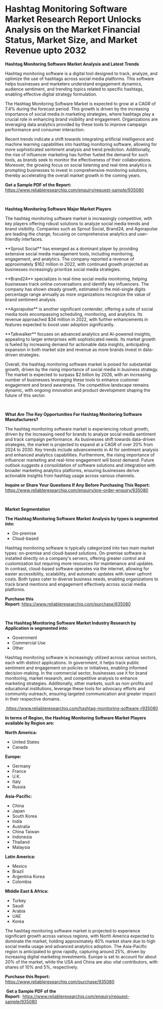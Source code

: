 <p><h1>Hashtag Monitoring Software Market Research Report Unlocks Analysis on the Market Financial Status, Market Size, and Market Revenue upto 2032</h1></p><p><strong>Hashtag Monitoring Software Market Analysis and Latest Trends</strong></p>
<p><p>Hashtag monitoring software is a digital tool designed to track, analyze, and optimize the use of hashtags across social media platforms. This software helps businesses and marketers understand engagement dynamics, audience sentiment, and trending topics related to specific hashtags, enabling effective digital strategy formulation.</p><p>The Hashtag Monitoring Software Market is expected to grow at a CAGR of 7.4% during the forecast period. This growth is driven by the increasing importance of social media in marketing strategies, where hashtags play a crucial role in enhancing brand visibility and engagement. Organizations are leveraging data analytics provided by these tools to improve campaign performance and consumer interaction.</p><p>Recent trends indicate a shift towards integrating artificial intelligence and machine learning capabilities into hashtag monitoring software, allowing for more sophisticated sentiment analysis and trend prediction. Additionally, the rise of influencer marketing has further fueled the demand for such tools, as brands seek to monitor the effectiveness of their collaborations. Moreover, the growing focus on social listening and real-time analytics is prompting businesses to invest in comprehensive monitoring solutions, thereby accelerating the overall market growth in the coming years.</p></p>
<p><strong>Get a Sample PDF of the Report:&nbsp;</strong> <a href="https://www.reliableresearchiq.com/enquiry/request-sample/935080?utm_campaign=103&utm_medium=2&utm_source=Github&utm_content=ia&utm_term=18042025&utm_id=hashtag-monitoring-software">https://www.reliableresearchiq.com/enquiry/request-sample/935080</a></p>
<p>&nbsp;</p>
<p><strong>Hashtag Monitoring Software Major Market Players</strong></p>
<p><p>The hashtag monitoring software market is increasingly competitive, with key players offering robust solutions to analyze social media trends and brand visibility. Companies such as Sprout Social, Brand24, and Agorapulse are leading the charge, focusing on comprehensive analytics and user-friendly interfaces.</p><p>**Sprout Social** has emerged as a dominant player by providing extensive social media management tools, including monitoring, engagement, and analytics. The company reported a revenue of approximately $162 million in 2022, with continued growth projected as businesses increasingly prioritize social media strategies.</p><p>**Brand24** specializes in real-time social media monitoring, helping businesses track online conversations and identify key influencers. The company has shown steady growth, estimated in the mid-single digits percentage range annually as more organizations recognize the value of brand sentiment analysis.</p><p>**Agorapulse** is another significant contender, offering a suite of social media tools encompassing scheduling, monitoring, and analytics. Its revenue approached $34 million in 2022, with further enhancements in features expected to boost user adoption significantly.</p><p>**Talkwalker** focuses on advanced analytics and AI-powered insights, appealing to larger enterprises with sophisticated needs. Its market growth is fueled by increasing demand for actionable data insights, anticipating expansion in both market size and revenue as more brands invest in data-driven strategies.</p><p>Overall, the hashtag monitoring software market is poised for substantial growth, driven by the rising importance of social media in business strategy. The market is expected to surpass $2 billion by 2026, with an increasing number of businesses leveraging these tools to enhance customer engagement and brand awareness. The competitive landscape remains dynamic, with ongoing innovation and product development shaping the future of this sector.</p></p>
<p>&nbsp;</p>
<p><strong>What Are The Key Opportunities For Hashtag Monitoring Software Manufacturers?</strong></p>
<p><p>The hashtag monitoring software market is experiencing robust growth, driven by the increasing need for brands to analyze social media sentiment and track campaign performance. As businesses shift towards data-driven strategies, the market is projected to expand at a CAGR of over 20% from 2024 to 2030. Key trends include advancements in AI for sentiment analysis and enhanced analytics capabilities. Furthermore, the rising importance of influencer marketing and real-time engagement will boost demand. Future outlook suggests a consolidation of software solutions and integration with broader marketing analytics platforms, ensuring businesses derive actionable insights from hashtag usage across various channels.</p></p>
<p><strong>Inquire or Share Your Questions If Any Before Purchasing This Report:</strong> <a href="https://www.reliableresearchiq.com/enquiry/pre-order-enquiry/935080?utm_campaign=103&utm_medium=2&utm_source=Github&utm_content=ia&utm_term=18042025&utm_id=hashtag-monitoring-software">https://www.reliableresearchiq.com/enquiry/pre-order-enquiry/935080</a></p>
<p>&nbsp;</p>
<p><strong>Market Segmentation</strong></p>
<p><strong>The Hashtag Monitoring Software Market Analysis by types is segmented into:</strong></p>
<p><ul><li>On-premise</li><li>Cloud-based</li></ul></p>
<p><p>Hashtag monitoring software is typically categorized into two main market types: on-premise and cloud-based solutions. On-premise software is installed directly on a company's servers, offering greater control and customization but requiring more resources for maintenance and updates. In contrast, cloud-based software operates via the internet, allowing for easier accessibility, scalability, and automatic updates with lower upfront costs. Both types cater to diverse business needs, enabling organizations to track brand mentions and engagement effectively across social media platforms.</p></p>
<p><strong>Purchase this Report:&nbsp;</strong><a href="https://www.reliableresearchiq.com/purchase/935080?utm_campaign=103&utm_medium=2&utm_source=Github&utm_content=ia&utm_term=18042025&utm_id=hashtag-monitoring-software">https://www.reliableresearchiq.com/purchase/935080</a></p>
<p>&nbsp;</p>
<p><strong>The Hashtag Monitoring Software Market Industry Research by Application is segmented into:</strong></p>
<p><ul><li>Government</li><li>Commercial Use</li><li>Other</li></ul></p>
<p><p>Hashtag monitoring software is increasingly utilized across various sectors, each with distinct applications. In government, it helps track public sentiment and engagement on policies or initiatives, enabling informed decision-making. In the commercial sector, businesses use it for brand monitoring, market research, and competitive analysis to enhance marketing strategies. Additionally, other markets, such as non-profits and educational institutions, leverage these tools for advocacy efforts and community outreach, ensuring targeted communication and greater impact in their respective domains.</p></p>
<p><a href="https://www.reliableresearchiq.com/hashtag-monitoring-software-r935080?utm_campaign=103&utm_medium=2&utm_source=Github&utm_content=ia&utm_term=18042025&utm_id=hashtag-monitoring-software">&nbsp;https://www.reliableresearchiq.com/hashtag-monitoring-software-r935080</a></p>
<p><strong>In terms of Region, the Hashtag Monitoring Software Market Players available by Region are:</strong></p>
<p>
    <p> <strong> North America: </strong>
        <ul>
            <li>United States</li>
            <li>Canada</li>
        </ul>
        </p> 
    <p> <strong> Europe: </strong>
        <ul>
            <li>Germany</li>
            <li>France</li>
            <li>U.K.</li>
            <li>Italy</li>
            <li>Russia</li>
        </ul>
        </p> 
    <p> <strong> Asia-Pacific: </strong>
        <ul>
            <li>China</li>
            <li>Japan</li>
            <li>South Korea</li>
            <li>India</li>
            <li>Australia</li>
            <li>China Taiwan</li>
            <li>Indonesia</li>
            <li>Thailand</li>
            <li>Malaysia</li>
        </ul>
        </p> 
    <p> <strong> Latin America: </strong>
        <ul>
            <li>Mexico</li>
            <li>Brazil</li>
            <li>Argentina Korea</li>
            <li>Colombia</li>
        </ul>
        </p> 
    <p> <strong> Middle East & Africa: </strong>
        <ul>
            <li>Turkey</li>
            <li>Saudi</li>
            <li>Arabia</li>
            <li>UAE</li>
            <li>Korea</li>
        </ul>
    </p>
    </p>
<p><p>The hashtag monitoring software market is projected to experience significant growth across various regions, with North America expected to dominate the market, holding approximately 40% market share due to high social media usage and advanced analytics adoption. The Asia-Pacific region is anticipated to grow rapidly, capturing around 25%, driven by increasing digital marketing investments. Europe is set to account for about 20% of the market, while the USA and China are also vital contributors, with shares of 10% and 5%, respectively.</p></p>
<p><strong>Purchase this Report: </strong><a href="https://www.reliableresearchiq.com/purchase/935080?utm_campaign=103&utm_medium=2&utm_source=Github&utm_content=ia&utm_term=18042025&utm_id=hashtag-monitoring-software">https://www.reliableresearchiq.com/purchase/935080</a></p>
<p>&nbsp;<strong>Get a Sample PDF of the Report:&nbsp;&nbsp;</strong><a href="https://www.reliableresearchiq.com/enquiry/request-sample/935080?utm_campaign=103&utm_medium=2&utm_source=Github&utm_content=ia&utm_term=18042025&utm_id=hashtag-monitoring-software">https://www.reliableresearchiq.com/enquiry/request-sample/935080</a></p>
<p><strong></strong></p>
<p><p></p><p></p><p></p></p>